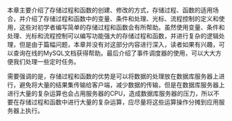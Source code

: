

本章主要介绍了存储过程和函数的创建、修改的方式，存储过程、函数的适用场合，并介绍了存储过程和函数中的变量、条件和处理、光标、流程控制的定义和使用，这些对初学者编写简单的存储过程和函数会有所帮助。虽然使用变量、条件和处理、光标和流程控制可以编写功能强大的存储过程和函数，并进行复杂的逻辑处理，但是由于篇幅问题，本章并没有对这部分内容进行深入，读者如果有兴趣，可以查询在线的MySQL文档获得帮助。最后介绍了事件调度器的使用，可以大大方便我们处理一些定时任务。

需要强调的是，存储过程和函数的优势是可以将数据的处理放在数据库服务器上进行，避免将大量的结果集传输给客户端，减少数据的传输，但是在数据库服务器上进行大量的复杂运算也会占用服务器的CPU，造成数据库服务器的压力，所以不要在存储过程和函数中进行大量的复杂运算，应尽量将这些运算操作分摊到应用服务器上执行。



